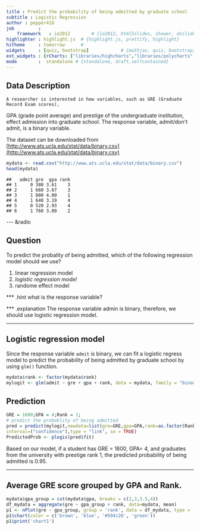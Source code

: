 ```yaml
---
title : Predict the probability of being admitted by graduate school
subtitle : Logistic Regression
author : pepper416
job         : 
    framework   : io2012        # {io2012, html5slides, shower, dzslides, ...}
highlighter : highlight.js  # {highlight.js, prettify, highlight}
hitheme     : tomorrow      # 
widgets     : [quiz, bootstrap]            # {mathjax, quiz, bootstrap}
ext_widgets : {rCharts: ["libraries/highcharts","libraries/polycharts", "libraries/nvd3", "libraries/morris"]}
mode        :  standalone # {standalone, draft,selfcontained}
---
```

    
## Data Description

    A researcher is interested in how variables, such as GRE (Graduate Record Exam scores),
GPA (grade point average) and prestige of the undergraduate institution, effect admission
into graduate school. The response variable, admit/don't admit, is a binary variable.

The dataset can be downloaded from [http://www.ats.ucla.edu/stat/data/binary.csv](http://www.ats.ucla.edu/stat/data/binary.csv)

```r
mydata <- read.csv("http://www.ats.ucla.edu/stat/data/binary.csv")
head(mydata)
```

```
##   admit gre  gpa rank
## 1     0 380 3.61    3
## 2     1 660 3.67    3
## 3     1 800 4.00    1
## 4     1 640 3.19    4
## 5     0 520 2.93    4
## 6     1 760 3.00    2
```

--- &radio
## Question

To predict the probality of being admitted, which of the following regression model should we use?

1. linear regression model
2. _logistic regression model_
3. randome effect model

*** .hint 
what is the response variable?

*** .explanation 
The response variable admin is binary, therefore, we should use logistic regression model.

---

## Logistic regression model
Since the response variable `admit` is binary, we can fit a logistic regress model to predict the probability of being admitted by graduate school by using `glm()` function.

```r
mydata$rank <- factor(mydata$rank)
mylogit <- glm(admit ~ gre + gpa + rank, data = mydata, family = "binomial")
```

## Prediction

```r
GRE = 1600;GPA = 4;Rank = 1;
# predict the probablity of being admitted
pred = predict(mylogit,newdata=list(gre=GRE,gpa=GPA,rank=as.factor(Rank)),
interval=("confidence"),type = "link", se = TRUE)
PredictedProb <- plogis(pred$fit)
```
Based on our model, if a student has GRE = 1600, GPA= 4, and graduates from the university with prestige rank 1, the predicted probability of being admitted is 0.95.


---
## Average GRE score grouped by GPA and Rank.


```r
mydata$gpa_group = cut(mydata$gpa, breaks = c(2,3,3.5,4))
df_mydata = aggregate(gre ~ gpa_group + rank, data=mydata, mean)
p1 <- nPlot(gre ~ gpa_group, group = 'rank', data = df_mydata, type = 'multiBarChart')
p1$chart(color = c('brown', 'blue', '#594c26', 'green'))
p1$print('chart1')
```


<div id = 'chart1' class = 'rChart nvd3'></div>
<script type='text/javascript'>
 $(document).ready(function(){
      drawchart1()
    });
    function drawchart1(){  
      var opts = {
 "dom": "chart1",
"width":    600,
"height":    400,
"x": "gpa_group",
"y": "gre",
"group": "rank",
"type": "multiBarChart",
"id": "chart1" 
},
        data = [
 {
 "gpa_group": "(2,3]",
"rank": "1",
"gre":          522.5 
},
{
 "gpa_group": "(3,3.5]",
"rank": "1",
"gre": 573.6363636364 
},
{
 "gpa_group": "(3.5,4]",
"rank": "1",
"gre":  661.935483871 
},
{
 "gpa_group": "(2,3]",
"rank": "2",
"gre":            565 
},
{
 "gpa_group": "(3,3.5]",
"rank": "2",
"gre": 580.5633802817 
},
{
 "gpa_group": "(3.5,4]",
"rank": "2",
"gre": 633.8461538462 
},
{
 "gpa_group": "(2,3]",
"rank": "3",
"gre": 473.3333333333 
},
{
 "gpa_group": "(3,3.5]",
"rank": "3",
"gre": 560.8333333333 
},
{
 "gpa_group": "(3.5,4]",
"rank": "3",
"gre": 628.8461538462 
},
{
 "gpa_group": "(2,3]",
"rank": "4",
"gre": 515.7142857143 
},
{
 "gpa_group": "(3,3.5]",
"rank": "4",
"gre":        571.875 
},
{
 "gpa_group": "(3.5,4]",
"rank": "4",
"gre": 603.8095238095 
} 
]
  
      if(!(opts.type==="pieChart" || opts.type==="sparklinePlus" || opts.type==="bulletChart")) {
        var data = d3.nest()
          .key(function(d){
            //return opts.group === undefined ? 'main' : d[opts.group]
            //instead of main would think a better default is opts.x
            return opts.group === undefined ? opts.y : d[opts.group];
          })
          .entries(data);
      }
      
      if (opts.disabled != undefined){
        data.map(function(d, i){
          d.disabled = opts.disabled[i]
        })
      }
      
      nv.addGraph(function() {
        var chart = nv.models[opts.type]()
          .width(opts.width)
          .height(opts.height)
          
        if (opts.type != "bulletChart"){
          chart
            .x(function(d) { return d[opts.x] })
            .y(function(d) { return d[opts.y] })
        }
          
         
        chart
  .color([ "brown", "blue", "#594c26", "green" ])
          
        

        
        
        
      
       d3.select("#" + opts.id)
        .append('svg')
        .datum(data)
        .transition().duration(500)
        .call(chart);

       nv.utils.windowResize(chart.update);
       return chart;
      });
    };
</script>
